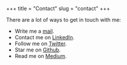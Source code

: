 +++
title = "Contact"
slug = "contact"
+++

There are a lot of ways to get in touch with me:

- Write me a [mail](mailto:michael@ion.bz?Subject=Contract%20opportunity).
- Contact me on [LinkedIn](https://linkedin.com/in/michael-ion).
- Follow me on [Twitter](https://twitter.com/mionisation).
- Star me on [Github](https://github.com/mionisation).
- Read me on [Medium](https://medium.com/@michael_11724).
